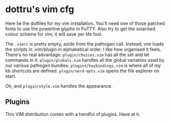 # dottru's vim cfg

Here lie the dotfiles for my vim installation. You'll need one of those patched fonts to use the powerline glyphs in PuTTY.
Also try to get the solarised colour scheme for vim, it will save yer life fool.

The `.vimrc` is pretty empty, aside from the pathogen call. Instead, vim loads the scripts in .vim/plugin in alphabetical order. I like how organised
it feels. There's no real advantage. `plugin/choices.vim` has all the set and let commands in it. `plugin/globals.vim`
handles all the global variables used by our various pathogen bundles. `plugins/keybindings.vim` is where all of my kb
shortcuts are defined. `plugin/nerd-opts.vim` opens the file explorer on start. 

Oh, and `plugin/style.vim` handles the appearance.

[fonts]:     https://github.com/eugeneching/consolas-powerline-vim
[solarized]: https://github.com/altercation/vim-colors-solarized.git


## Plugins

This VIM distribution comes with a handful of plugins. Have at it.

  [minibufexpl]:  https://github.com/fholgado/minibufexpl.vim.git
  [nerdtree]:     https://github.com/scrooloose/nerdtree.git
  [ctrlp]:        https://github.com/kien/ctrlp.vim.git
  [supertab]:     https://github.com/ervandew/supertab
  [airline]:      https://github.com/bling/vim-airline
  [bufferline]:   https://github.com/bling/vim-bufferline.git
  [syntastic]:    https://github.com/scrooloose/syntastic.git
  [taglist]:      https://github.com/vim-scripts/taglist.vim

